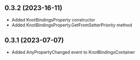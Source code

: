## 0.3.2 (2023-16-11)

* Added KnotBindingsProperty constructor
* Added KnotBindingsProperty.GetFromSetterPriority method

## 0.3.1 (2023-07-07)

* Added AnyPropertyChanged event to KnotBindingsContainer